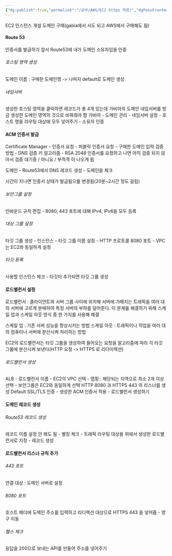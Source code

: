 ```yaml
---
{"dg-publish":true,"permalink":"/공부/AWS/EC2 https 적용/","dgPassFrontmatter":true}
---
```


EC2 인스턴스  개설
도메인 구매(gabia에서 사도 되고 AWS에서 구매해도 됨)
#### Route 53
인증서를 발급하기 앞서 Route53에 내가 도메인 소유자임을 인증

###### 호스팅 영역 생성
도메인 이름 : 구매한 도메인명 -> 나머지 default로 도메인 생성

###### 네임서버
생성한 호스팅 영역을 클릭하면 레코드가 총 4개 있는데
가비아의 도메인 네임서버를 방금 생성한 도메인 영역의 것으로 바꿔줘야 함
가비아 - 도메인 관리 - 네임서버 설정 - 호스트 명을 라우팅 대상에 모두 넣어주기 - 소유자 인증

#### ACM 인증서 발급
Certificate Manager - 인증서 요청 - 퍼블릭 인증서 요청 - 구매한 도메인 입력
검증 방법 - DNS 검증
키 알고리즘 - RSA 2048
인증서를 요청하고 나면 아직 검증 되지 않아서 검증 대기중 / 아니요 / 부적격 이 나오게 됨

도메인 - Route53에서  DNS 레코드 생성 - 도메인을 체크

시간이 지나면 인증서 상태가 발급됨으롤 변경됨(20분~2시간 정도 걸림)

###### 보안그룹 설정
인바운드 규칙 편집 - 8080, 443 포트에 대해 IPv4, IPv6을 모두 등록
###### 대상 그룹 설정
타깃 그룹 생성 - 인스턴스 - 타깃 그룹 이름 설정 - HTTP 프로토콜 8080 포트 - VPC는 EC2와 동일하게 설정

###### 타깃 등록
사용할 인스턴스 체크 - 타깃이 추가되면 타깃 그룹 생성

#### 로드밸런서 설정
로드밸런서 : 클라이언트와 서버 그룹 사이에 위치해 서버에 가해지는 트래픽을 여러 대의 서버에 고르게 분배하여 특정 서버의 부하를 덜어준다. 이 문제를 해결하기 위해 스케일 업과 스케일 아웃 방식 중 한 가지를 사용해 해결

스케일 업 : 기존 서버 성능을 향상시키는 방법
스케일 아웃 : 트래픽이나 작업을 여러 대의 컴퓨터나 서버에 분산시켜 처리하는 방법

EC2의 로드밸런서는 타깃 그룹을 생성하여 들어오는 요청을 알고리즘에 따라 각 타깃 그룹에 분산시켜 보낸다(HTTP 요청 -> HTTPS 로 리다이렉션)

###### 로드밸런서 생성
ALB - 로드밸런서 이름 - EC2의 VPC 선택 - 맵핑 : 해당되는 지역으로 최소 2개 이상 선택 - 보안그룹은 EC2와 동일하게 선택 
HTTP 8080 과 HTTPS 443 의 리스너를 생성
Default SSL/TLS 인증 - 생성한 ACM 인증서 적용 - 로드밸런서 생성하기

#### 도메인 레코드 생성
###### Route53 레코드 생성
레코드 이름 설정 안 해도 됨 - 별칭 체크 - 트래픽 라우팅 대상을 위에서 생성한 로드밸런서로 지정 - 레코드 생성

#### 로드밸런서 리스너 규칙 추가
###### 443 포트
연결 대상 : 도메인 서버로 설정
###### 8080 포트
호스트 헤더에 도메인 주소를 입력하고 리디렉션 대상으로 HTTPS 443 을 넣어줌 - 영구 이동

###### 헬스 체크
응답을 200으로 보내는 API를 만들어 주소를 넣어주기